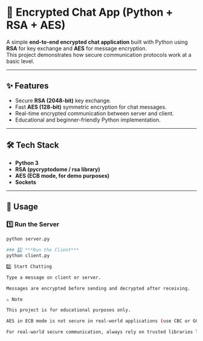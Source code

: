 # 🔐 Encrypted Chat App (Python + RSA + AES)

A simple **end-to-end encrypted chat application** built with Python using **RSA** for key exchange and **AES** for message encryption.  
This project demonstrates how secure communication protocols work at a basic level.

---

## ✨ Features
- Secure **RSA (2048-bit)** key exchange.
- Fast **AES (128-bit)** symmetric encryption for chat messages.
- Real-time encrypted communication between server and client.
- Educational and beginner-friendly Python implementation.

---

## 🛠️ Tech Stack
- **Python 3**
- **RSA (pycryptodome / rsa library)**
- **AES (ECB mode, for demo purposes)**
- **Sockets**

---

## 🚀 Usage

### 1️⃣ Run the Server
```bash
python server.py

### 2️⃣ ***Run the Client***
python client.py

3️⃣ Start Chatting

Type a message on client or server.

Messages are encrypted before sending and decrypted after receiving.

⚠️ Note

This project is for educational purposes only.

AES in ECB mode is not secure in real-world applications (use CBC or GCM).

For real-world secure communication, always rely on trusted libraries like TLS/SSL.



